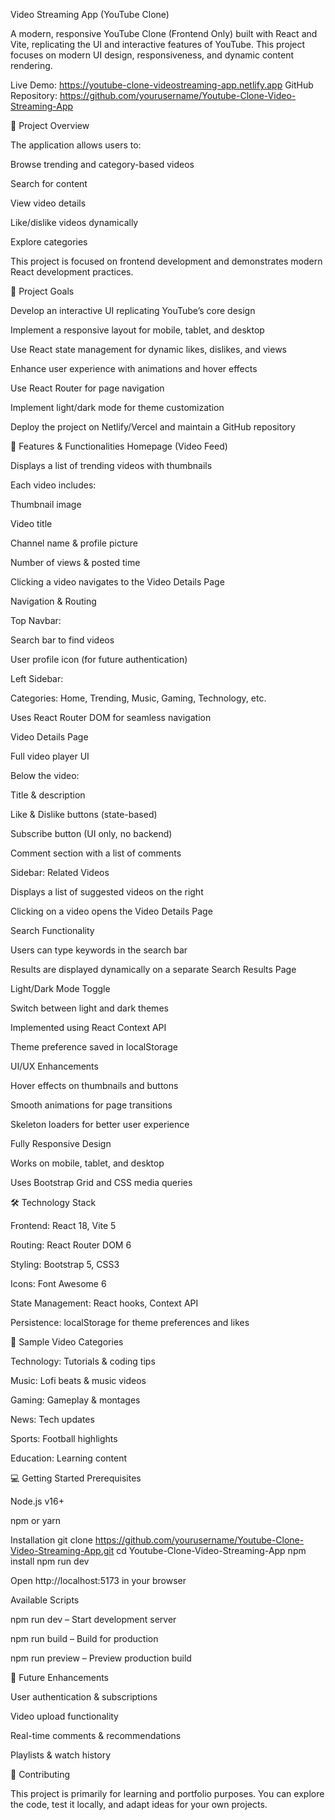 Video Streaming App (YouTube Clone)

A modern, responsive YouTube Clone (Frontend Only) built with React and Vite, replicating the UI and interactive features of YouTube. This project focuses on modern UI design, responsiveness, and dynamic content rendering.

Live Demo: https://youtube-clone-videostreaming-app.netlify.app
GitHub Repository: https://github.com/yourusername/Youtube-Clone-Video-Streaming-App

📝 Project Overview

The application allows users to:

Browse trending and category-based videos

Search for content

View video details

Like/dislike videos dynamically

Explore categories

This project is focused on frontend development and demonstrates modern React development practices.

🎯 Project Goals

Develop an interactive UI replicating YouTube’s core design

Implement a responsive layout for mobile, tablet, and desktop

Use React state management for dynamic likes, dislikes, and views

Enhance user experience with animations and hover effects

Use React Router for page navigation

Implement light/dark mode for theme customization

Deploy the project on Netlify/Vercel and maintain a GitHub repository

🚀 Features & Functionalities
Homepage (Video Feed)

Displays a list of trending videos with thumbnails

Each video includes:

Thumbnail image

Video title

Channel name & profile picture

Number of views & posted time

Clicking a video navigates to the Video Details Page

Navigation & Routing

Top Navbar:

Search bar to find videos

User profile icon (for future authentication)

Left Sidebar:

Categories: Home, Trending, Music, Gaming, Technology, etc.

Uses React Router DOM for seamless navigation

Video Details Page

Full video player UI

Below the video:

Title & description

Like & Dislike buttons (state-based)

Subscribe button (UI only, no backend)

Comment section with a list of comments

Sidebar: Related Videos

Displays a list of suggested videos on the right

Clicking on a video opens the Video Details Page

Search Functionality

Users can type keywords in the search bar

Results are displayed dynamically on a separate Search Results Page

Light/Dark Mode Toggle

Switch between light and dark themes

Implemented using React Context API

Theme preference saved in localStorage

UI/UX Enhancements

Hover effects on thumbnails and buttons

Smooth animations for page transitions

Skeleton loaders for better user experience

Fully Responsive Design

Works on mobile, tablet, and desktop

Uses Bootstrap Grid and CSS media queries

🛠️ Technology Stack

Frontend: React 18, Vite 5

Routing: React Router DOM 6

Styling: Bootstrap 5, CSS3

Icons: Font Awesome 6

State Management: React hooks, Context API

Persistence: localStorage for theme preferences and likes

🎥 Sample Video Categories

Technology: Tutorials & coding tips

Music: Lofi beats & music videos

Gaming: Gameplay & montages

News: Tech updates

Sports: Football highlights

Education: Learning content

💻 Getting Started
Prerequisites

Node.js v16+

npm or yarn

Installation
git clone https://github.com/yourusername/Youtube-Clone-Video-Streaming-App.git
cd Youtube-Clone-Video-Streaming-App
npm install
npm run dev


Open http://localhost:5173 in your browser

Available Scripts

npm run dev – Start development server

npm run build – Build for production

npm run preview – Preview production build

🌟 Future Enhancements

User authentication & subscriptions

Video upload functionality

Real-time comments & recommendations

Playlists & watch history

🤝 Contributing

This project is primarily for learning and portfolio purposes. You can explore the code, test it locally, and adapt ideas for your own projects.